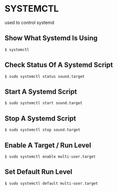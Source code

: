 # SYSTEMCTL
used to control systemd

## Show What Systemd Is Using
```console
$ systemctl
```

## Check Status Of A Systemd Script
```console
$ sudo systemctl status sound.target
```

## Start A Systemd Script
```console
$ sudo systemctl start sound.target
```

## Stop A Systemd Script
```console
$ sudo systemctl stop sound.target
```

## Enable A Target / Run Level
```console
$ sudo systemctl enable multi-user.target
```

## Set Default Run Level
```console
$ sudo systemctl default multi-user.target
```
